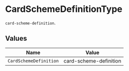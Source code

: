 # CardSchemeDefinitionType

`card-scheme-definition`.


## Values

| Name                   | Value                  |
| ---------------------- | ---------------------- |
| `CardSchemeDefinition` | card-scheme-definition |